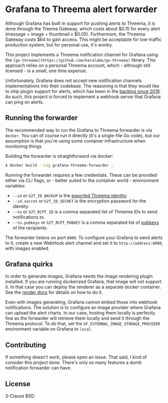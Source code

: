 # Grafana to Threema alert forwarder

Although Grafana has built in support for pushing alerts to Threema, it is done through the Treema Gateway, which costs about $0.15 for every alert (message + image + thumbnail x $0.05). Furthermore, the Threema Gateway costs $64 to gain access. This might be acceptable for low-traffic production system, but for personal use, it's wonky.

This project implements a Threema notification channel for Grafana using the `[go-threema](https://github.com/karalabe/go-threema)` library. This approach relies on a personal Threema account, which - although still licensed - is a small, one time expense.

Unfortunately, Grafana does not accept new notification channels implementations into their codebase. The reasoning is that they would like to ship plugin support for alerts, which has been in the [backlog since 2019](https://github.com/grafana/grafana/issues/16004). As such, this project is forced to implement a webhook server that Grafana can ping on alerts.


## Running the forwarder

The recommended way to run the Grafana to Threema forwarder is via `docker`. You can of course run it directly (it's a single-file Go code), but our assumption is that you're using some container infrastructure when monitoring things.

Building the forwarder is straightforward via docker:

```sh
$ docker build --tag grafana-threema-forwarder .
```

Running the forwarder requires a few credentials. These can be provided either via CLI flags, or - better suited to the container world - environment variables:

- `--id` or `G2T_ID_BACKUP` is the [exported Threema identity](https://github.com/karalabe/go-threema#threema-license-and-account).
- `--id.secret` or `G2T_ID_SECRET` is the encryption password for the identity.
- `--to` or `G2T_RCPT_ID` is a comma separated list of Threema IDs to send notifications to.
- `--to.pubkeys` or `G2T_RCPT_PUBKEY` is a comma separated list of [pubkeys](https://github.com/karalabe/go-threema#threema-user-directory-service) of the recipients.

The forwarder listens on port `8000`. To configure your Grafana to send alerts to it, create a new WebHook alert channel and set it to `http://address:8000`, with images enabled.

## Grafana quirks

In order to generate images, Grafana needs the image rendering plugin installed. If you are running dockerized Grafana, that image will not support it. In that case you can deploy the renderer as a separate docker container. See the [render docs](https://github.com/grafana/grafana-image-renderer) for details on how to do it.

Even with images generating, Grafana cannot embed those into webhook notifications. The solution is to configure an image provider where Grafana can upload the alert charts. In our case, hosting them locally is perfectly fine as the forwarder will retrieve them locally and send it through the Threema protocol. To do that, set the `GF_EXTERNAL_IMAGE_STORAGE_PROVIDER` environment variable on Grafana to `local`.

## Contributing

If something doesn't work, please open an issue. That said, I kind of consider this project done. There's only so many features a dumb notification forwarder can have.

## License

3-Clause BSD